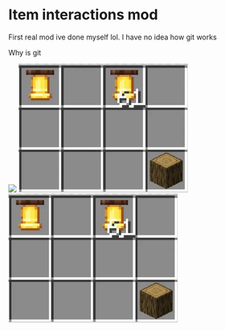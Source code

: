 # Item interactions mod

First real mod ive done myself lol. I have no idea how git works

Why is git 

<img src="https://raw.githubusercontent.com/mineland-2048/mineland-2048.github.io/refs/heads/main/other/texture%20packs/gallery/main.webp" height="512">
<img src="https://raw.githubusercontent.com/mineland-2048/mineland-2048.github.io/refs/heads/main/other/texture%20packs/gallery/speed.webp" height = "256">
<img src="https://raw.githubusercontent.com/mineland-2048/mineland-2048.github.io/refs/heads/main/other/texture%20packs/gallery/scale.webp" height = "256">
